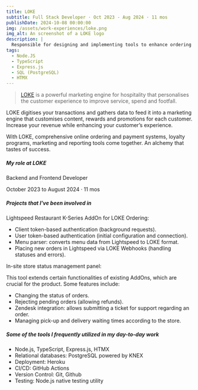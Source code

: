 ```yaml
---
title: LOKE
subtitle: Full Stack Developer · Oct 2023 - Aug 2024 · 11 mos
publishDate: 2024-10-08 00:00:00
img: /assets/work-experiences/loke.png
img_alt: An screenshot of a LOKE logo
description: |
  Responsible for designing and implementing tools to enhance ordering and store management processes. Integrated authentication systems, created data parsers to integrate external systems, and built features for handling orders and managing store operations.
tags:
  - Node.JS
  - TypeScript
  - Express.js
  - SQL (PostgreSQL)
  - HTMX
---
```


> [LOKE](https://loke.global/) is a powerful marketing engine for hospitality that personalises the customer experience to improve service, spend and footfall.

LOKE digitises your transactions and gathers data to feed it into a marketing engine that customises content, rewards and promotions for each customer. Increase your revenue while enhancing your customer’s experience.

With LOKE, comprehensive online ordering and payment systems, loyalty programs, marketing and reporting tools come together. An alchemy that tastes of success.

##### My role at LOKE

Backend and Frontend Developer

October 2023 to August 2024 · 11 mos

##### Projects that I've been involved in

Lightspeed Restaurant K-Series AddOn for LOKE Ordering:

- Client token-based authentication (background requests).
- User token-based authentication (initial configuration and connection).
- Menu parser: converts menu data from Lightspeed to LOKE format.
- Placing new orders in Lightspeed via LOKE Webhooks (handling statuses and errors).

In-site store status management panel:

This tool extends certain functionalities of existing AddOns, which are crucial for the product. Some features include:

- Changing the status of orders.
- Rejecting pending orders (allowing refunds).
- Zendesk integration: allows submitting a ticket for support regarding an order.
- Managing pick-up and delivery waiting times according to the store.

##### Some of the tools I frequently utilized in my day-to-day work

- Node.js, TypeScript, Express.js, HTMX
- Relational databases: PostgreSQL powered by KNEX
- Deployment: Heroku
- CI/CD: GitHub Actions
- Version Control: Git, Github
- Testing: Node.js native testing utility
